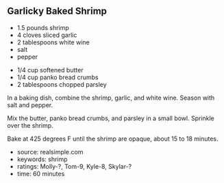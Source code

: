 Garlicky Baked Shrimp
---------------------

- 1.5 pounds shrimp
- 4 cloves sliced garlic
- 2 tablespoons white wine
- salt
- pepper
<!-- -->
- 1/4 cup softened butter
- 1/4 cup panko bread crumbs
- 2 tablespoons chopped parsley

In a baking dish, combine the shrimp, garlic, and white wine.  Season
with salt and pepper.

Mix the butter, panko bread crumbs, and parsley in a small bowl.
Sprinkle over the shrimp.

Bake at 425 degrees F until the shrimp are opaque, about 15 to 18
minutes.

- source: realsimple.com
- keywords: shrimp
- ratings: Molly-?, Tom-9, Kyle-8, Skylar-?
- time: 60 minutes
